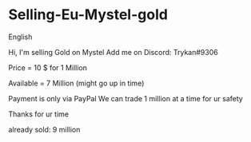 # Selling-Eu-Mystel-gold


English

Hi, I'm selling Gold on Mystel
Add me on Discord: Trykan#9306


Price = 10 $ for 1 Million

Available = 7 Million (might go up in time)

Payment is only via PayPal
We can trade 1 million at a time for ur safety

Thanks for ur time

already sold: 9 million
